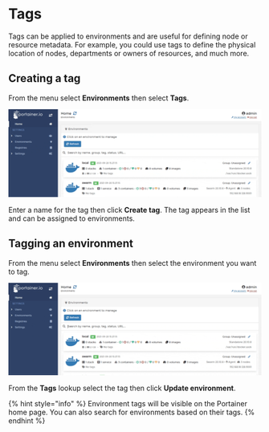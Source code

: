 # Tags

Tags can be applied to environments and are useful for defining node or resource metadata. For example, you could use tags to define the physical location of nodes, departments or owners of resources, and much more.

## Creating a tag

From the menu select **Environments** then select **Tags**. 

![](../../.gitbook/assets/2.9-environments-tags-1.gif)

Enter a name for the tag then click **Create tag**. The tag appears in the list and can be assigned to environments.

## Tagging an environment

From the menu select **Environments** then select the environment you want to tag.

![](../../.gitbook/assets/2.9-environments-tags-2.gif)

From the **Tags** lookup select the tag then click **Update environment**.

{% hint style="info" %}
Environment tags will be visible on the Portainer home page. You can also search for environments based on their tags.
{% endhint %}

